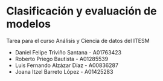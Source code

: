 # Clasificación y evaluación de modelos

Tarea para el curso Análisis y Ciencia de datos del ITESM

+ Daniel Felipe Triviño Santana - A01763423
+ Roberto Priego Bautista - A01285539
+ Luis Fernando Alzázar Díaz - A00836287
+ Joana Itzel Barreto López - A01425283
